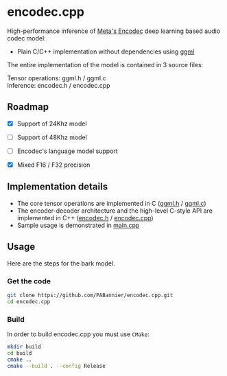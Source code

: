 # encodec.cpp

High-performance inference of [Meta's Encodec](https://github.com/facebookresearch/encodec) deep learning based audio codec model:

- Plain C/C++ implementation without dependencies using [ggml](https://github.com/ggerganov/ggml)

The entire implementation of the model is contained in 3 source files:

Tensor operations: ggml.h / ggml.c<br/>
Inference: encodec.h / encodec.cpp

## Roadmap

- [x] Support of 24Khz model
- [ ] Support of 48Khz model
- [ ] Encodec's language model support
- [x] Mixed F16 / F32 precision


## Implementation details

- The core tensor operations are implemented in C ([ggml.h](ggml.h) / [ggml.c](ggml.c))
- The encoder-decoder architecture and the high-level C-style API are implemented in C++ ([encodec.h](encodec.h) / [encodec.cpp](encodec.cpp))
- Sample usage is demonstrated in [main.cpp](examples/main)

## Usage

Here are the steps for the bark model.

### Get the code

```bash
git clone https://github.com/PABannier/encodec.cpp.git
cd encodec.cpp
```

### Build

In order to build encodec.cpp you must use `CMake`:

```bash
mkdir build
cd build
cmake ..
cmake --build . --config Release
```
